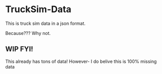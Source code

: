 # TruckSim-Data

This is truck sim data in a json format.

Because??? Why not.

## WIP FYI!

This already has tons of data! However- I do belive this is 100% missing data